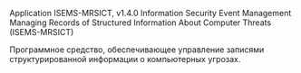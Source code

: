 Application ISEMS-MRSICT, v1.4.0
Information Security Event Management Managing Records of Structured Information About Computer Threats (ISEMS-MRSICT)

Программное средство, обеспечивающее управление записями структурированной информации о компьютерных угрозах.